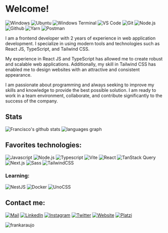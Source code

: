 <!-- <img align='right' src='https://user-images.githubusercontent.com/5713670/87202985-820dcb80-c2b6-11ea-9f56-7ec461c497c3.gif' width='200'> -->

# Welcome!

![Windows](https://img.shields.io/badge/-Windows-0078D7?logo=windows&logoColor=FFFFFF&style=flat)
![Ubuntu](https://img.shields.io/badge/-Ubuntu-D64613?logo=ubuntu&logoColor=F7F7F7&style=flat)
![Windows Terminal](https://img.shields.io/badge/-Windows_Terminal-333333?logo=windowsterminal&logoColor=FFFFFF&style=flat)
![VS Code](https://img.shields.io/badge/-VS_Code-0076C6?logo=visualstudio&logoColor=FFFFFF&style=flat)
![Git](https://img.shields.io/badge/-Git-E84D31?logo=git&logoColor=EAE9E1&style=flat)
![Node.js](https://img.shields.io/badge/-Node.js-77AF5E?logo=node.js&logoColor=FFFFFF&style=flat)
![Github](https://img.shields.io/badge/-Github-24292F?logo=github&logoColor=FFFFFF&style=flat)
![Yarn](https://img.shields.io/badge/-Yarn-2188B6?style=flat&logo=yarn&logoColor=FFFFFF)
![Postman](https://img.shields.io/badge/-Postman-FF6C37?logo=postman&logoColor=FFFFFF&style=flat)

I am a frontend developer with 2 years of experience in web application development. I specialize in using modern tools and technologies such as React JS, TypeScript, and Tailwind CSS.

My experience in React JS and TypeScript has allowed me to create robust and scalable web applications. Additionally, my skill in Tailwind CSS has enabled me to design websites with an attractive and consistent appearance.

I am passionate about programming and always seeking to improve my skills and knowledge to provide the best possible solution. I am ready to work in a team environment, collaborate, and contribute significantly to the success of the company.

## Stats

![Francisco's github stats](https://github-readme-stats.vercel.app/api?show_icons=true&include_all_commits=true&count_private=true&locale=en&username=frankaraujo&bg_color=282a36&title_color=bd93f9&text_color=f8f8f2&ring_color=ff79c6&icon_color=8be9fd&hide_border=true)
![languages graph](https://github-readme-stats.vercel.app/api/top-langs?locale=en&layout=compact&langs_count=4&username=frankaraujo&bg_color=282a36&title_color=bd93f9&text_color=f8f8f2)

## Favorites technologies:

![Javascript](https://img.shields.io/badge/-Javascript-333333?logo=javascript&logoColor=EFD81D&style=flat)
![Node.js](https://img.shields.io/badge/-Node.js-333333?logo=node.js&logoColor=77AF5E&style=flat)
![Typescript](https://img.shields.io/badge/-Typescript-3178C6?logo=typescript&logoColor=FFFFFF&style=flat)
![Vite](https://img.shields.io/badge/-Vite-9468FE?logo=vite&logoColor=FFA800&style=flat)
![React](https://img.shields.io/badge/-React-333333?logo=react&logoColor=149ECA&style=flat)
![TanStack Query](https://img.shields.io/badge/-TanStack_Query-333333?logo=reactquery&style=flat&logocolor=002B3B)
![Next.js](https://img.shields.io/badge/-Next.js-FFFFFF?logo=next.js&logoColor=000000&style=flat)
![Sass](https://img.shields.io/badge/-Sass-F8F9FA?logo=sass&logoColor=CF649A&style=flat)
![TailwindCSS](https://img.shields.io/badge/-TailwindCSS-333333?logo=tailwindcss&logoColor=0EA5E9&style=flat)

### Learning:
![NestJS](https://img.shields.io/badge/-NestJS-333333?logo=nestjs&logoColor=E0234E&style=flat)
![Docker](https://img.shields.io/badge/-Docker-2496ED?logo=docker&logoColor=FFFFFF&style=flat)
![UnoCSS](https://img.shields.io/badge/-UnoCSS-FFFFFF?logo=unoCSS&logoColor=333333&style=flat)

## Contact me:

[![Mail](https://img.shields.io/badge/Mail--green?logo=gmail&style=social)](mailto:contacto@fjaraujo.com)
[![LinkedIn](https://img.shields.io/badge/LinkedIn--green?logo=linkedin&style=social)](https://www.linkedin.com/in/frankaraujodev/)
[![Instagram](https://img.shields.io/badge/Instagram--green?logo=instagram&style=social)](https://www.instagram.com/frankaraujo_dev/)
[![Twitter](https://img.shields.io/badge/Twitter--green?logo=twitter&style=social)](https://twitter.com/frankaraujo_dev)
[![Website](https://img.shields.io/badge/Website--green?logo=brave&style=social)](https://www.fjaraujo.com/)
[![Platzi](https://img.shields.io/badge/Platzi--green?logo=platzi&logoColor=98CA3F&style=social)](https://platzi.com/p/frankaraujo_dev/)

![frankaraujo](https://komarev.com/ghpvc/?username=frankaraujo)
